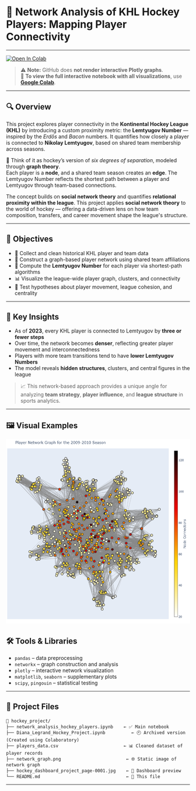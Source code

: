 # 🏒 Network Analysis of KHL Hockey Players: Mapping Player Connectivity
---
[![Open In Colab](https://colab.research.google.com/assets/colab-badge.svg)](https://colab.research.google.com/github/diana-legrand/pet_projects/blob/main/hockey_project/network_analysis_hockey_players.ipynb)

> ⚠️ **Note:** GitHub does **not render interactive Plotly graphs**.  
> 📎 **To view the full interactive notebook with all visualizations**, use **[Google Colab](https://colab.research.google.com/github/diana-legrand/pet_projects/blob/main/hockey_project/network_analysis_hockey_players.ipynb)**.

---

## 🔍 Overview

This project explores player connectivity in the **Kontinental Hockey League (KHL)** by introducing a custom proximity metric: the **Lemtyugov Number** — inspired by the *Erdős* and *Bacon* numbers. It quantifies how closely a player is connected to **Nikolay Lemtyugov**, based on shared team membership across seasons.

🏒 Think of it as hockey’s version of *six degrees of separation*, modeled through **graph theory**.  
Each player is a **node**, and a shared team season creates an **edge**. The Lemtyugov Number reflects the shortest path between a player and Lemtyugov through team-based connections.

The concept builds on **social network theory** and quantifies **relational proximity within the league**. This project applies **social network theory** to the world of hockey — offering a data-driven lens on how team composition, transfers, and career movement shape the league's structure.

---

## 🎯 Objectives

- 📂 Collect and clean historical KHL player and team data  
- 🔗 Construct a graph-based player network using shared team affiliations  
- 🧮 Compute the **Lemtyugov Number** for each player via shortest-path algorithms  
- 📊 Visualize the league-wide player graph, clusters, and connectivity  
- 🧪 Test hypotheses about player movement, league cohesion, and centrality

---

## 📌 Key Insights

- As of **2023**, every KHL player is connected to Lemtyugov by **three or fewer steps**  
- Over time, the network becomes **denser**, reflecting greater player movement and interconnectedness  
- Players with more team transitions tend to have **lower Lemtyugov Numbers**  
- The model reveals **hidden structures**, clusters, and central figures in the league

> 📈 This network-based approach provides a unique angle for analyzing **team strategy**, **player influence**, and **league structure** in sports analytics.

---


##  🖼️ Visual Examples

![Screenshot or GIF of network graph](https://github.com/diana-legrand/pet_projects/blob/main/hockey_project/network_graph.png)


## 🛠️ Tools & Libraries

- `pandas` – data preprocessing  
- `networkx` – graph construction and analysis  
- `plotly` – interactive network visualization  
- `matplotlib`, `seaborn` – supplementary plots  
- `scipy`, `pingouin` – statistical testing

---

## 📁 Project Files

```
📂 hockey_project/
├── network_analysis_hockey_players.ipynb    ← ✅ Main notebook
├── Diana_Legrand_Hockey_Project.ipynb          ← 🕘 Archived version (Created using Colaboratory)
├── players_data.csv                         ← 📊 Cleaned dataset of player records
├── network_graph.png                         ← 🌐 Static image of network graph
├── hockey_dashboard_project_page-0001.jpg    ← 📸 Dashboard preview
└── README.md                                 ← 📄 This file
```

---


